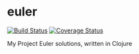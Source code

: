 # euler

[![Build
Status](https://travis-ci.org/SZoerner/euler.svg?branch=master)](https://travis-ci.org/SZoerner/euler)
[![Coverage Status](https://img.shields.io/coveralls/SZoerner/euler.svg)](https://coveralls.io/r/SZoerner/euler)

My Project Euler solutions, written in Clojure
